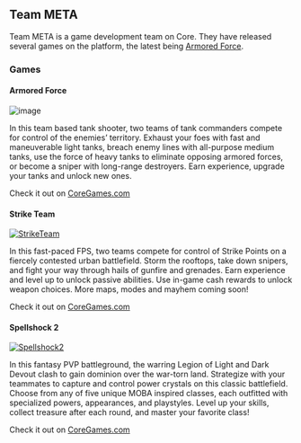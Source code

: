 ## Team META

Team META is a game development team on Core. They have released several games on the platform, the latest being [Armored Force](https://www.coregames.com/games/661fcd/armored-force).

### Games

#### Armored Force

![image](https://user-images.githubusercontent.com/58569561/133335724-fd75fba4-6700-4df1-a0e3-16250f3e6771.png)


In this team based tank shooter, two teams of tank commanders compete for control of the enemies’ territory. Exhaust your foes with fast and maneuverable light tanks, breach enemy lines with all-purpose medium tanks, use the force of heavy tanks to eliminate opposing armored forces, or become a sniper with long-range destroyers. Earn experience, upgrade your tanks and unlock new ones.

Check it out on [CoreGames.com](https://www.coregames.com/games/661fcd/armored-force)

#### Strike Team

[![StrikeTeam](https://user-images.githubusercontent.com/58569561/133335696-6d93e414-2d96-4262-99d9-b812d3783e5c.png)](https://github.com/Core-Team-META/Strike-Team)

In this fast-paced FPS, two teams compete for control of Strike Points on a fiercely contested urban battlefield. Storm the rooftops, take down snipers, and fight your way through hails of gunfire and grenades. Earn experience and level up to unlock passive abilities. Use in-game cash rewards to unlock weapon choices. More maps, modes and mayhem coming soon!

Check it out on [CoreGames.com](https://www.coregames.com/games/9442a4/strike-team)

#### Spellshock 2

[![Spellshock2](https://user-images.githubusercontent.com/58569561/133335712-e021bd27-a3b9-464f-84ff-de74e0a2b03c.png)](https://github.com/Core-Team-META/Strike-Team)

In this fantasy PVP battleground, the warring Legion of Light and Dark Devout clash to gain dominion over the war-torn land. Strategize with your teammates to capture and control power crystals on this classic battlefield. Choose from any of five unique MOBA inspired classes, each outfitted with specialized powers, appearances, and playstyles. Level up your skills, collect treasure after each round, and master your favorite class!

Check it out on [CoreGames.com](https://www.coregames.com/games/f8b143/spellshock-2)
